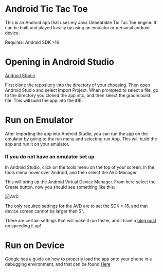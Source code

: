 Android Tic Tac Toe
===========

This is an Android app that uses my Java Unbeatable Tic Tac Toe engine. It can be built and played locally by using an emulator or personal android device.

Requires:
Android SDK >16


Opening in Android Studio
==
[Android Studio](https://developer.android.com/sdk/installing/studio.html)

First clone the repository into the directory of your choosing. Then open Android Studio and select Import Project. When prompted to select a file, go to the directory you cloned the app into, and then select the gradle.build file. This will build the app into the IDE.

Run on Emulator
==
After importing the app into Android Studio, you can run the app on the emulator by going to the run menu and selecting run App. This will build the app and run it on your emulator.

### If you do not have an emulator set up

In Android Studio, click on the tools menu on the top of your screen. In the tools menu hover over Android, and then select the AVD Manager.

This will bring up the Android Virtual Device Manager. From here select the Create button, now you should see something like this: 












![AVD](http://developer.android.com/images/developing/avd-dialog.png)

The only required settings for the AVD are to set the SDK > 16, and that device screen cannot be larger than 5". 

There are certain settings that will make it run faster, and I have a [blog post](http://jakenations.me/2014/09/26/how-to-make-the-android-emulator-faster/) on speeding it up!

Run on Device
==

Google has a guide on how to properly load the app onto your phone in a debugging environment, and that can be found [Here](http://developer.android.com/tools/device.html)
